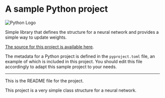 # A sample Python project

![Python Logo](https://www.python.org/static/community_logos/python-logo.png "Sample inline image")

Simple library that defines the structure for a neural network and provides a simple way to update weights.

[The source for this project is available here][src].

The metadata for a Python project is defined in the `pyproject.toml` file,
an example of which is included in this project. You should edit this file
accordingly to adapt this sample project to your needs.

----

This is the README file for the project.

This project is a very simple class structure for a neural network.

[packaging guide]: https://packaging.python.org
[distribution tutorial]: https://packaging.python.org/tutorials/packaging-projects/
[src]: https://github.com/starlord7000/NeuralNetworkStructure
[rst]: http://docutils.sourceforge.net/rst.html
[md]: https://tools.ietf.org/html/rfc7764#section-3.5 "CommonMark variant"
[md use]: https://packaging.python.org/specifications/core-metadata/#description-content-type-optional
